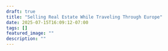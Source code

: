 ```yaml
---
draft: true
title: "Selling Real Estate While Traveling Through Europe"
date: 2025-07-15T16:09:12-07:00
tags: []
featured_image: ""
description: ""
---
```

